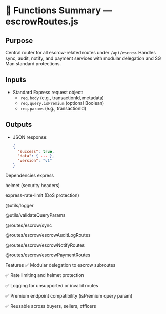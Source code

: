 # 📘 Functions Summary — escrowRoutes.js

## Purpose
Central router for all escrow-related routes under `/api/escrow`. Handles sync, audit, notify, and payment services with modular delegation and SG Man standard protections.

## Inputs
- Standard Express request object:
  - `req.body` (e.g., transactionId, metadata)
  - `req.query.isPremium` (optional Boolean)
  - `req.params` (e.g., transactionId)

## Outputs
- JSON response:
  ```json
  {
    "success": true,
    "data": { ... },
    "version": "v1"
  }
Dependencies
express

helmet (security headers)

express-rate-limit (DoS protection)

@utils/logger

@utils/validateQueryParams

@routes/escrow/sync

@routes/escrow/escrowAuditLogRoutes

@routes/escrow/escrowNotifyRoutes

@routes/escrow/escrowPaymentRoutes

Features
✅ Modular delegation to escrow subroutes

✅ Rate limiting and helmet protection

✅ Logging for unsupported or invalid routes

✅ Premium endpoint compatibility (isPremium query param)

✅ Reusable across buyers, sellers, officers